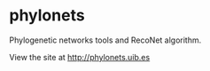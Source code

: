 phylonets
=========

Phylogenetic networks tools and RecoNet algorithm.

View the site at http://phylonets.uib.es
